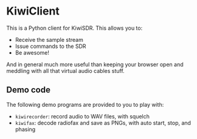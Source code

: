 # KiwiClient

This is a Python client for KiwiSDR. This allows you to:

* Receive the sample stream
* Issue commands to the SDR
* Be awesome!

And in general much more useful than keeping your browser open and meddling with all that virtual audio cables stuff.

## Demo code

The following demo programs are provided to you to play with:

* `kiwirecorder`: record audio to WAV files, with squelch
* `kiwifax`: decode radiofax and save as PNGs, with auto start, stop, and phasing
